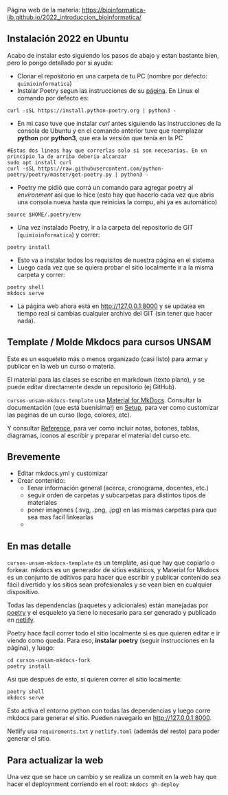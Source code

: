 Página web de la materia: https://bioinformatica-iib.github.io/2022_introduccion_bioinformatica/

## Instalación 2022 en Ubuntu

Acabo de instalar esto siguiendo los pasos de abajo y estan bastante bien, pero lo pongo detallado por si ayuda:

* Clonar el repositorio en una carpeta de tu PC (nombre por defecto: `quimioinformatica`)
* Instalar Poetry segun las instrucciones de su [página](https://python-poetry.org/docs/). En Linux el comando por defecto es:

```
curl -sSL https://install.python-poetry.org | python3 -
```
* En mi caso tuve que instalar *curl* antes siguiendo las instrucciones de la consola de Ubuntu y en el comando anterior tuve que reemplazar **python** por **python3**, que era la versión que tenía en la PC
```
#Estas dos lineas hay que correrlas solo si son necesarias. En un principio la de arriba deberia alcanzar
sudo apt install curl
curl -sSL https://raw.githubusercontent.com/python-poetry/poetry/master/get-poetry.py | python3 -
```
* Poetry me pidió que corrá un comando para agregar poetry al *environment* asi que lo hice (esto hay que hacerlo cada vez que abris una consola nueva hasta que reinicias la compu, ahi ya es automático)
```
source $HOME/.poetry/env
```
* Una vez instalado Poetry, ir a la carpeta del repositorio de GIT (`quimioinformatica`) y correr:
```
poetry install 
```
* Esto va a instalar todos los requisitos de nuestra página en el sistema
* Luego cada vez que se quiera probar el sitio localmente ir a la misma carpeta y correr:
```
poetry shell 
mkdocs serve
``` 
* La página web ahora está en http://127.0.0.1:8000 y se updatea en tiempo real si cambias cualquier archivo del GIT (sin tener que hacer nada).

## Template / Molde Mkdocs para cursos UNSAM

Este es un esqueleto más o menos organizado (casi listo) para armar y publicar
en la web un curso o materia. 

El material para las clases se escribe en markdown (texto plano), y se puede
editar directamente desde un repositorio (ej GitHub).

`cursos-unsam-mkdocs-template` usa [Material for MkDocs](https://squidfunk.github.io/mkdocs-material/). 
Consultar la documentación (que está buenísima!) en
[Setup](https://squidfunk.github.io/mkdocs-material/setup/changing-the-colors/),
para ver como customizar las paginas de un curso (logo, colores, etc). 

Y consultar [Reference](https://squidfunk.github.io/mkdocs-material/reference/), 
para ver como incluir notas, botones, tablas, diagramas, iconos al escribir y
preparar el material del curso etc. 

## Brevemente

 * Editar mkdocs.yml y customizar
 * Crear contenido:
    * llenar información general (acerca, cronograma, docentes, etc.)
    * seguir orden de carpetas y subcarpetas para distintos tipos de materiales
    * poner imagenes (.svg, .png, .jpg) en las mismas carpetas para que sea mas facil linkearlas
    * 

## En mas detalle

`cursos-unsam-mkdocs-template` es un template, asi que hay que copiarlo o forkear. mkdocs es un
generador de sitios estáticos, y Material for Mkdocs es un conjunto de aditivos
para hacer que escribir y publicar contenido sea fácil divertido y los sitios
sean profesionales y se vean bien en cualquier dispositivo. 

Todas las dependencias (paquetes y adicionales) están manejadas por
[poetry](https://python-poetry.org) y el esqueleto ya tiene lo necesario para
ser generado y publicado en [netlify](https://www.netlify.com/). 

Poetry hace facil correr todo el sitio localmente si es que quieren editar e ir
viendo como queda. Para eso, **instalar poetry** (seguir instrucciones en la
página), y luego: 
```
cd cursos-unsam-mkdocs-fork
poetry install 
```

Asi que después de esto, si quieren correr el sitio localmente:
```
poetry shell 
mkdocs serve
``` 

Esto activa el entorno python con todas las dependencias y luego corre mkdocs
para generar el sitio. Pueden navegarlo en http://127.0.0.1:8000. 

Netlify usa `requirements.txt` y `netlify.toml` (además del resto) para poder
generar el sitio.

## Para actualizar la web
Una vez que se hace un cambio y se realiza un commit en la web hay que hacer el deploynment corriendo en el root:
`mkdocs gh-deploy`

